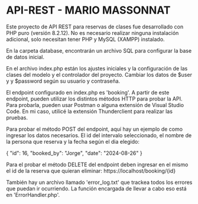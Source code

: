 # API-REST - MARIO MASSONNAT

Este proyecto de API REST para reservas de clases fue desarrollado con PHP puro (versión 8.2.12). No es necesario realizar ninguna instalación adicional, solo necesitan tener PHP y MySQL (XAMPP) instalado.

En la carpeta database, encontrarán un archivo SQL para configurar la base de datos inicial.

En el archivo index.php están los ajustes iniciales y la configuración de las clases del modelo y el controlador del proyecto.
Cambiar los datos de $user y y $password según su usuario y contraseña.

El endpoint configurado en index.php es 'booking'. A partir de este endpoint, pueden utilizar los distintos métodos HTTP para probar la API. 
Para probarla, pueden usar Postman o alguna extensión de Visual Studio Code. En mi caso, utilicé la extensión Thunderclient para realizar las pruebas.

Para probar el método POST del endpoint, aquí hay un ejemplo de como ingresar los datos necesarios. 
El id del intervalo seleccionado, el nombre de la persona que reserva y la fecha según el dia elegido:

{
    "id": 16,
    "booked_by": "Jorge",
    "date": "2024-08-26"
}

Para el probar el método DELETE del endpoint deben ingresar en el mismo el id de la reserva que quieran eliminar:
https://localhost/booking/{id}

También hay un archivo llamado 'error_log.txt' que trackea todos los errores que puedan ir ocurriendo. 
La función encargada de llevar a cabo eso está en 'ErrorHandler.php'.
